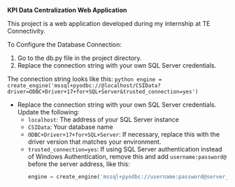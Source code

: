 **KPI Data Centralization Web Application**

This project is a web application developed during my internship at TE Connectivity.

To Configure the Database Connection:
1. Go to the db.py file in the project directory.
2. Replace the connection string with your own SQL Server credentials.

The connection string looks like this:
     ```python
     engine = create_engine('mssql+pyodbc://@localhost/CSIData?driver=ODBC+Driver+17+for+SQL+Server&trusted_connection=yes')
     ```
   - Replace the connection string with your own SQL Server credentials. Update the following:
     - `localhost`: The address of your SQL Server instance
     - `CSIData`: Your database name
     - `ODBC+Driver+17+for+SQL+Server`: If necessary, replace this with the driver version that matches your environment.
     - `trusted_connection=yes`: If using SQL Server authentication instead of Windows Authentication, remove this and add `username:password@` before the server address, like this:
       ```python
       engine = create_engine('mssql+pyodbc://username:password@server_address/database_name?driver=ODBC+Driver+17+for+SQL+Server')
       ```

